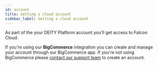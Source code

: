 ```yaml
---
id: account
title: Getting a cloud account
sidebar_label: Getting a cloud account
---
```


As part of the your DEITY Platform account you'll get access to Falcon Cloud.

If you're using our **BigCommerce** integration you can create and manage your account through our BigCommerce app.  If you're not using BigCommerce please <a href="https://deity.io/contact" target="_blank" rel="noreferrer noopener">contact our support team</a> to create an account.
